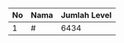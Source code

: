 | No | Nama            | Jumlah Level |
|----|-----------------|--------------|
| 1  | #    |    6434        |
